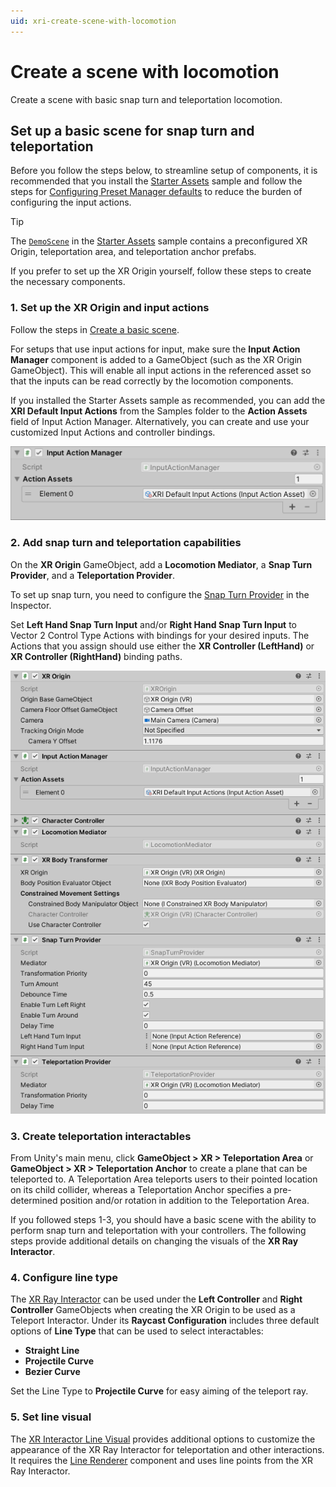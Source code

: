```yaml
---
uid: xri-create-scene-with-locomotion
---
```


# Create a scene with locomotion

Create a scene with basic snap turn and teleportation locomotion.

## Set up a basic scene for snap turn and teleportation

Before you follow the steps below, to streamline setup of components, it is recommended that you install the [Starter Assets](samples-starter-assets.md) sample and follow the steps for [Configuring Preset Manager defaults](samples-starter-assets.md#configuring-preset-manager-defaults) to reduce the burden of configuring the input actions.

> [!TIP]
> The [`DemoScene`](samples-starter-assets.md#demo-scene) in the [Starter Assets](samples-starter-assets.md) sample contains a preconfigured XR Origin, teleportation area, and teleportation anchor prefabs.

If you prefer to set up the XR Origin yourself, follow these steps to create the necessary components.

### 1. Set up the XR Origin and input actions

Follow the steps in [Create a basic scene](xref:xri-create-basic-scene).

For setups that use input actions for input, make sure the **Input Action Manager** component is added to a GameObject (such as the XR Origin GameObject). This will enable all input actions in the referenced asset so that the inputs can be read correctly by the locomotion components.

If you installed the Starter Assets sample as recommended, you can add the **XRI Default Input Actions** from the Samples folder to the **Action Assets** field of Input Action Manager. Alternatively, you can create and use your customized Input Actions and controller bindings.

![input-action-manager](images/input-action-manager.png)

### 2. Add snap turn and teleportation capabilities

On the **XR Origin** GameObject, add a **Locomotion Mediator**, a **Snap Turn Provider**, and a **Teleportation Provider**.

To set up snap turn, you need to configure the [Snap Turn Provider](snap-turn-provider.md) in the Inspector.

Set **Left Hand Snap Turn Input** and/or **Right Hand Snap Turn Input** to Vector 2 Control Type Actions with bindings for your desired inputs. The Actions that you assign should use either the **XR Controller (LeftHand)** or **XR Controller (RightHand)** binding paths.

![locomotion-setup-xr-rig-components](images/locomotion-setup-xr-origin-components.png)

### 3. Create teleportation interactables

From Unity's main menu, click **GameObject &gt; XR &gt; Teleportation Area** or **GameObject &gt; XR &gt; Teleportation Anchor** to create a plane that can be teleported to. A Teleportation Area teleports users to their pointed location on its child collider, whereas a Teleportation Anchor specifies a pre-determined position and/or rotation in addition to the Teleportation Area.

If you followed steps 1-3, you should have a basic scene with the ability to perform snap turn and teleportation with your controllers. The following steps provide additional details on changing the visuals of the **XR Ray Interactor**.

### 4. Configure line type

The [XR Ray Interactor](xr-ray-interactor.md) can be used under the **Left Controller** and **Right Controller** GameObjects when creating the XR Origin to be used as a Teleport Interactor. Under its **Raycast Configuration** includes three default options of **Line Type** that can be used to select interactables:

* **Straight Line**
* **Projectile Curve**
* **Bezier Curve**

Set the Line Type to **Projectile Curve** for easy aiming of the teleport ray.

### 5. Set line visual

The [XR Interactor Line Visual](xr-interactor-line-visual.md) provides additional options to customize the appearance of the XR Ray Interactor for teleportation and other interactions. It requires the [Line Renderer](https://docs.unity3d.com/Manual/class-LineRenderer.html) component and uses line points from the XR Ray Interactor.
